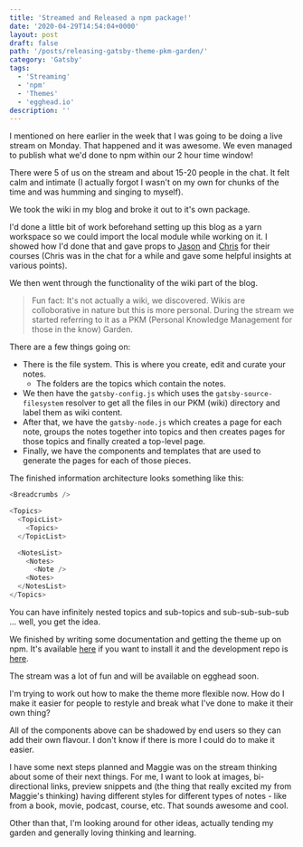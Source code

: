 ```yaml
---
title: 'Streamed and Released a npm package!'
date: '2020-04-29T14:54:04+0000'
layout: post
draft: false
path: '/posts/releasing-gatsby-theme-pkm-garden/'
category: 'Gatsby'
tags:
  - 'Streaming'
  - 'npm'
  - 'Themes'
  - 'egghead.io'
description: ''
---
```


I mentioned on here earlier in the week that I was going to be doing a live
stream on Monday. That happened and it was awesome. We even managed to publish
what we'd done to npm within our 2 hour time window!

There were 5 of us on the stream and about 15-20 people in the chat. It felt calm
and intimate (I actually forgot I wasn't on my own for chunks of the time and
was humming and singing to myself).

We took the wiki in my blog and broke it out to it's own package.

I'd done a little bit of work beforehand setting up this blog as a yarn workspace
so we could import the local module while working on it. I showed how I'd done that
and gave props to [Jason](https://egghead.io/courses/gatsby-theme-authoring) and
[Chris](https://egghead.io/courses/composable-gatsby-themes) for their courses
(Chris was in the chat for a while and gave some helpful insights at various points).

We then went through the functionality of the wiki part of the blog.

> Fun fact: It's not actually a wiki, we discovered. Wikis are colloborative in
> nature but this is more personal. During the stream we started referring to it
> as a PKM (Personal Knowledge Management for those in the know) Garden.

There are a few things going on:

- There is the file system. This is where you create, edit and curate your notes.
  - The folders are the topics which contain the notes.
- We then have the `gatsby-config.js` which uses the `gatsby-source-filesystem`
  resolver to get all the files in our PKM (wiki) directory and label them as wiki
  content.
- After that, we have the `gatsby-node.js` which creates a page for each note,
  groups the notes together into topics and then creates pages for those topics and
  finally created a top-level page.
- Finally, we have the components and templates that are used to generate the pages
  for each of those pieces.

The finished information architecture looks something like this:

```js
<Breadcrumbs />

<Topics>
  <TopicList>
    <Topics>
  </TopicList>

  <NotesList>
    <Notes>
      <Note />
    <Notes>
  </NotesList>
</Topics>
```

You can have infinitely nested topics and sub-topics and sub-sub-sub-sub ... well,
you get the idea.

We finished by writing some documentation and getting the theme up on npm. It's
available [here](https://www.npmjs.com/package/gatsby-theme-pkm-garden) if you want
to install it and the development repo is [here](https://github.com/doingandlearning/gatsby-theme-pkm-garden).

The stream was a lot of fun and will be available on egghead soon.

I'm trying to work out how to make the theme more flexible now. How do I make it
easier for people to restyle and break what I've done to make it their own thing?

All of the components above can be shadowed by end users so they can add their own
flavour. I don't know if there is more I could do to make it easier.

I have some next steps planned and Maggie was on the stream thinking about some
of their next things. For me, I want to look at images, bi-directional links,
preview snippets and
(the thing that really excited my from Maggie's thinking) having different styles
for different types of notes - like from a book, movie, podcast, course, etc. That
sounds awesome and cool.

Other than that, I'm looking around for other ideas, actually tending my garden
and generally loving thinking and learning.
